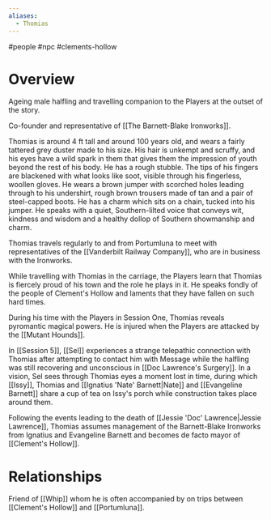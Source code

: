 ```yaml
---
aliases:
  - Thomias
---
```

#people #npc #clements-hollow 

# Overview

Ageing male halfling and travelling companion to the Players at the outset of the story.

Co-founder and representative of [[The Barnett-Blake Ironworks]].

Thomias is around 4 ft tall and around 100 years old, and wears a fairly tattered grey duster made to his size. His hair is unkempt and scruffy, and his eyes have a wild spark in them that gives them the impression of youth beyond the rest of his body. He has a rough stubble. The tips of his fingers are blackened with what looks like soot, visible through his fingerless, woollen gloves. He wears a brown jumper with scorched holes leading through to his undershirt, rough brown trousers made of tan and a pair of steel-capped boots. He has a charm which sits on a chain, tucked into his jumper. He speaks with a quiet, Southern-lilted voice that conveys wit, kindness and wisdom and a healthy dollop of Southern showmanship and charm.

Thomias travels regularly to and from Portumluna to meet with representatives of the [[Vanderbilt Railway Company]], who are in business with the Ironworks.

While travelling with Thomias in the carriage, the Players learn that Thomias is fiercely proud of his town and the role he plays in it. He speaks fondly of the people of Clement's Hollow and laments that they have fallen on such hard times.

During his time with the Players in Session One, Thomias reveals pyromantic magical powers. He is injured when the Players are attacked by the [[Mutant Hounds]].

In [[Session 5]], [[Sel]] experiences a strange telepathic connection with Thomias after attempting to contact him with Message while the halfling was still recovering and unconscious in [[Doc Lawrence's Surgery]]. In a vision, Sel sees through Thomias eyes a moment lost in time, during which [[Issy]], Thomias and [[Ignatius 'Nate' Barnett|Nate]] and [[Evangeline Barnett]] share a cup of tea on Issy's porch while construction takes place around them.

Following the events leading to the death of [[Jessie 'Doc' Lawrence|Jessie Lawrence]], Thomias assumes management of the Barnett-Blake Ironworks from Ignatius and Evangeline Barnett and becomes de facto mayor of [[Clement's Hollow]].


# Relationships

Friend of [[Whip]] whom he is often accompanied by on trips between [[Clement's Hollow]] and [[Portumluna]].